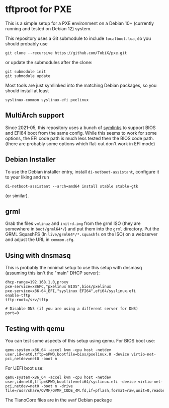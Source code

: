 # tftproot for PXE

This is a simple setup for a PXE environment on a Debian 10+ (currently running
and tested on Debian 12) system.

This repository uses a Git submodule to include `localboot.lua`, so you should
probably use

    git clone --recursive https://github.com/TobiX/pxe.git

or update the submodules after the clone:

    git submodule init
    git submodule update

Most tools are just symlinked into the matching Debian packages, so you should
install at least

    syslinux-common syslinux-efi pxelinux

## MultiArch support

Since 2021-05, this repository uses a bunch of [symlinks] to support BIOS and
EFI64 boot from the same config. While this seems to work for some options, the
EFI code path is much less tested then the BIOS code path. (there are probably
some options which flat-out don't work in EFI mode)

[symlinks]: https://wiki.syslinux.org/wiki/index.php?title=PXELINUX-Multi-Arch#Distinct_directory_symlink_path

## Debian Installer

To use the Debian installer entry, install `di-netboot-assistant`, configure it
to your liking and run

    di-netboot-assistant --arch=amd64 install stable stable-gtk

(or similar).

## grml

Grab the files `vmlinuz` and `initrd.img` from the grml ISO (they are somewhere
in `boot/grml64*/`) and put them into the `grml` directory. Put the
GRML SquashFS (In `live/grml64*/*.squashfs` on the ISO) on a webserver and
adjust the URL in `common.cfg`.

## Using with dnsmasq

This is probably the minimal setup to use this setup with dnsmasq (assuming
this isn't the "main" DHCP server):

    dhcp-range=192.168.1.0,proxy
    pxe-service=x86PC,"pxelinux BIOS",bios/pxelinux
    pxe-service=x86-64_EFI,"syslinux EFI64",efi64/syslinux.efi
    enable-tftp
    tftp-root=/srv/tftp

    # Disable DNS (if you are using a different server for DNS)
    port=0

## Testing with qemu

You can test some aspects of this setup using qemu. For BIOS boot use:

    qemu-system-x86_64 -accel kvm -cpu host -netdev user,id=net0,tftp=$PWD,bootfile=bios/pxelinux.0 -device virtio-net-pci,netdev=net0 -boot n

For UEFI boot use:

    qemu-system-x86_64 -accel kvm -cpu host -netdev user,id=net0,tftp=$PWD,bootfile=efi64/syslinux.efi -device virtio-net-pci,netdev=net0 -boot n -drive file=/usr/share/OVMF/OVMF_CODE_4M.fd,if=pflash,format=raw,unit=0,readonly=on

The TianoCore files are in the `ovmf` Debian package
